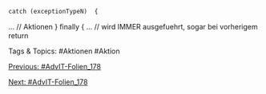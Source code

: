     catch (exceptionTypeN)  {
... // Aktionen
    }
    ﬁnally  {
... // wird IMMER  ausgefuehrt,  sogar bei vorherigem  return

   Tags & Topics:
   #Aktionen
   #Aktion

[Previous: #AdvIT-Folien_178](AdvIT-Folien_178.md)

[Next: #AdvIT-Folien_178](AdvIT-Folien_178.md)